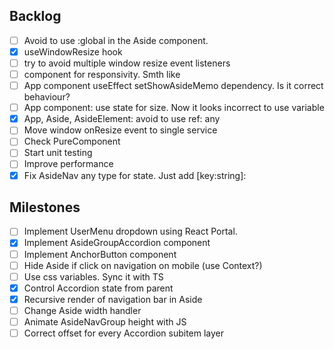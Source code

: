 ## Backlog
- [ ] Avoid to use :global in the Aside component.
- [X] useWindowResize hook
- [ ] try to avoid multiple window resize event listeners
- [ ] component for responsivity. Smth like <Media query={SM}></Media>
- [ ] App component useEffect setShowAsideMemo dependency. Is it correct behaviour?
- [ ] App component: use state for size. Now it looks incorrect to use variable
- [X] App, Aside, AsideElement: avoid to use ref: any
- [ ] Move window onResize event to single service
- [ ] Check PureComponent
- [ ] Start unit testing
- [ ] Improve performance
- [X] Fix AsideNav any type for state. Just add [key:string]: <type>

## Milestones
- [ ] Implement UserMenu dropdown using React Portal.
- [X] Implement AsideGroupAccordion component
- [ ] Implement AnchorButton component
- [ ] Hide Aside if click on navigation on mobile (use Context?)
- [ ] Use css variables. Sync it with TS
- [X] Control Accordion state from parent
- [X] Recursive render of navigation bar in Aside
- [ ] Change Aside width handler
- [ ] Animate AsideNavGroup height with JS
- [ ] Correct offset for every Accordion subitem layer
